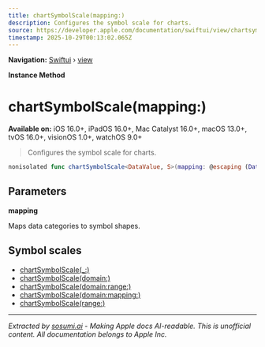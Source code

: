 ```yaml
---
title: chartSymbolScale(mapping:)
description: Configures the symbol scale for charts.
source: https://developer.apple.com/documentation/swiftui/view/chartsymbolscale(mapping:)
timestamp: 2025-10-29T00:13:02.065Z
---
```


**Navigation:** [Swiftui](/documentation/swiftui) › [view](/documentation/swiftui/view)

**Instance Method**

# chartSymbolScale(mapping:)

**Available on:** iOS 16.0+, iPadOS 16.0+, Mac Catalyst 16.0+, macOS 13.0+, tvOS 16.0+, visionOS 1.0+, watchOS 9.0+

> Configures the symbol scale for charts.

```swift
nonisolated func chartSymbolScale<DataValue, S>(mapping: @escaping (DataValue) -> S) -> some View where DataValue : Plottable, S : ChartSymbolShape
```

## Parameters

**mapping**

Maps data categories to symbol shapes.



## Symbol scales

- [chartSymbolScale(_:)](/documentation/swiftui/view/chartsymbolscale(_:))
- [chartSymbolScale(domain:)](/documentation/swiftui/view/chartsymbolscale(domain:))
- [chartSymbolScale(domain:range:)](/documentation/swiftui/view/chartsymbolscale(domain:range:))
- [chartSymbolScale(domain:mapping:)](/documentation/swiftui/view/chartsymbolscale(domain:mapping:))
- [chartSymbolScale(range:)](/documentation/swiftui/view/chartsymbolscale(range:))

---

*Extracted by [sosumi.ai](https://sosumi.ai) - Making Apple docs AI-readable.*
*This is unofficial content. All documentation belongs to Apple Inc.*
